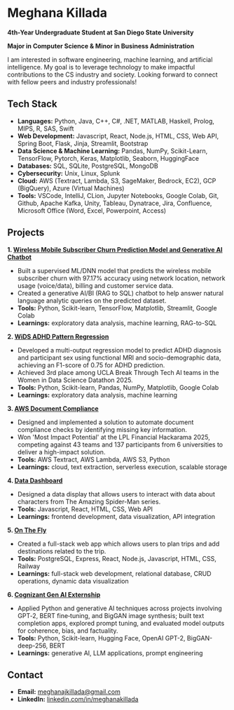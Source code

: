 # Meghana Killada

**4th-Year Undergraduate Student at San Diego State University**

**Major in Computer Science & Minor in Business Administration**

I am interested in software engineering, machine learning, and artificial intelligence. My goal is to leverage technology to make impactful contributions to the CS industry and society. Looking forward to connect with fellow peers and industry professionals!

## Tech Stack
- **Languages:** Python, Java, C++, C#, .NET, MATLAB, Haskell, Prolog, MIPS, R, SAS, Swift
- **Web Development:** Javascript, React, Node.js, HTML, CSS, Web API, Spring Boot, Flask, Jinja, Streamlit, Bootstrap
- **Data Science & Machine Learning:** Pandas, NumPy, Scikit-Learn, TensorFlow, Pytorch, Keras, Matplotlib, Seaborn, HuggingFace
- **Databases:** SQL, SQLite, PostgreSQL, MongoDB
- **Cybersecurity:** Unix, Linux, Splunk
- **Cloud:** AWS (Textract, Lambda, S3, SageMaker, Bedrock, EC2), GCP (BigQuery), Azure (Virtual Machines)
- **Tools:** VSCode, IntelliJ, CLion, Jupyter Notebooks, Google Colab, Git, Github, Apache Kafka, Unity, Tableau, Dynatrace, Jira, Confluence, Microsoft Office (Word, Excel, Powerpoint, Access)

## Projects
**1. [Wireless Mobile Subscriber Churn Prediction Model and Generative AI Chatbot](https://github.com/BTTAI-Verizon-2/AI-Studio-Project)**
- Built a supervised ML/DNN model that predicts the wireless mobile subscriber churn with 97.17% accuracy using network location, network usage (voice/data), billing and customer service data.
- Created a generative AI/BI (RAG to SQL) chatbot to help answer natural language analytic queries on the predicted dataset.
- **Tools:** Python, Scikit-learn, TensorFlow, Matplotlib, Streamlit, Google Colab
- **Learnings:** exploratory data analysis, machine learning, RAG-to-SQL

**2. [WiDS ADHD Pattern Regression](https://github.com/WIDS-1-BTT-25/WIDS-ADHD-pattern-regression)**
- Developed a multi-output regression model to predict ADHD diagnosis and participant sex using functional MRI and socio-demographic data, achieving an F1-score of 0.75 for ADHD prediction.
- Achieved 3rd place among UCLA Break Through Tech AI teams in the Women in Data Science Datathon 2025.
- **Tools:** Python, Scikit-learn, Pandas, NumPy, Matplotlib, Google Colab
- **Learnings:** exploratory data analysis, machine learning

**3. [AWS Document Compliance](https://github.com/meghanakillada/AWSDocumentCompliance)**
- Designed and implemented a solution to automate document compliance checks by identifying missing key information.
- Won 'Most Impact Potential' at the LPL Financial Hackarama 2025, competing against 43 teams and 137 participants from 6 universities to deliver a high-impact solution.
- **Tools:** AWS Textract, AWS Lambda, AWS S3, Python
- **Learnings:** cloud, text extraction, serverless execution, scalable storage

**4. [Data Dashboard](https://github.com/meghanakillada/WEB102-project5)**
- Designed a data display that allows users to interact with data about characters from The Amazing Spider-Man series.
- **Tools:** Javascript, React, HTML, CSS, Web API
- **Learnings:** frontend development, data visualization, API integration

**5. [On The Fly](https://github.com/meghanakillada/onthefly)**
- Created a full-stack web app which allows users to plan trips and add destinations related to the trip.
- **Tools:** PostgreSQL, Express, React, Node.js, Javascript, HTML, CSS, Railway
- **Learnings:** full-stack web development, relational database, CRUD operations, dynamic data visualization

**6. [Cognizant Gen AI Externship](https://github.com/meghanakillada/CognizantGenAI)**
- Applied Python and generative AI techniques across projects involving GPT‑2, BERT fine‑tuning, and BigGAN image synthesis; built text completion apps, explored prompt tuning, and evaluated model outputs for coherence, bias, and factuality.
- **Tools:** Python, Scikit-learn, Hugging Face, OpenAI GPT-2, BigGAN-deep-256, BERT
- **Learnings:** generative AI, LLM applications, prompt engineering

## Contact
- **Email:** meghanajkillada@gmail.com
- **LinkedIn:** [linkedin.com/in/meghanakillada](https://www.linkedin.com/in/meghanakillada/)
